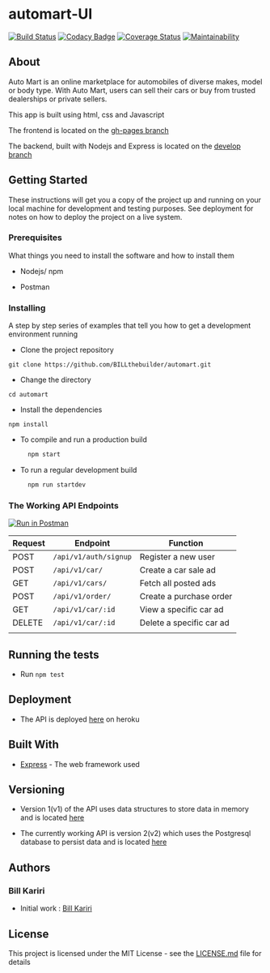 # automart-UI

[![Build Status](https://travis-ci.org/BILLthebuilder/automart.svg?branch=develop)](https://travis-ci.org/BILLthebuilder/automart)
[![Codacy Badge](https://api.codacy.com/project/badge/Grade/49ef39d76a524574a1a17377fd577175)](https://www.codacy.com/app/BILLthebuilder/automart?utm_source=github.com&amp;utm_medium=referral&amp;utm_content=BILLthebuilder/automart&amp;utm_campaign=Badge_Grade)
[![Coverage Status](https://coveralls.io/repos/github/BILLthebuilder/automart/badge.svg?branch=develop)](https://coveralls.io/github/BILLthebuilder/automart?branch=develop)
[![Maintainability](https://api.codeclimate.com/v1/badges/ffb1d05cd6ce559cedcb/maintainability)](https://codeclimate.com/github/BILLthebuilder/automart/maintainability)

## About

Auto Mart is an online marketplace for automobiles of diverse makes, model or body type. With Auto Mart, users can sell their cars or buy from trusted dealerships or private sellers.

This app is built using html, css and Javascript

The frontend is located on the [gh-pages branch](https://github.com/BILLthebuilder/automart/tree/gh-pages)

The backend, built with Nodejs and Express is located on the [develop branch](https://github.com/BILLthebuilder/automart/tree/develop)

## Getting Started

These instructions will get you a copy of the project up and running on your local machine for development and testing purposes. See deployment for notes on how to deploy the project on a live system.

### Prerequisites

What things you need to install the software and how to install them

* Nodejs/ npm
  
* Postman
  
### Installing

A step by step series of examples that tell you how to get a development environment running

* Clone the project repository
  
`git clone https://github.com/BILLthebuilder/automart.git`

* Change the directory
  
`cd automart`

* Install the dependencies
  
`npm install`

* To compile and run a production build

    ```bash
      npm start
    ```

* To run a regular development build

    ```bash
      npm run startdev
    ```

### The Working API Endpoints
[![Run in Postman](https://run.pstmn.io/button.svg)](https://app.getpostman.com/run-collection/e8c72a3c6aec23d3251b)

| Request | Endpoint                              | Function                                          |
| ------- | ------------------------------------- | ------------------------------------------------- |
| POST    | `/api/v1/auth/signup`                 | Register a new user                               |
| POST    | `/api/v1/car/`                        | Create a car sale ad                              |
| GET     | `/api/v1/cars/`                       | Fetch all posted ads                              |
| POST    | `/api/v1/order/`                      | Create a purchase order                           |
| GET     |  `/api/v1/car/:id`                    | View a specific car ad                            |
| DELETE  | `/api/v1/car/:id`                     | Delete a specific car ad                          |
|         |                                       |                                                   |

## Running the tests

* Run  `npm test`

## Deployment

* The API is deployed [here](https://automart-api.herokuapp.com/) on heroku

## Built With

* [Express](http://expressjs.com) - The web framework used

## Versioning

* Version 1(v1) of the API uses data structures to store data in memory and is located [here](https://github.com/BILLthebuilder/automart/tree/develop/src/server/v1)

* The currently working API is version 2(v2) which uses the Postgresql database to persist data and is located [here](https://github.com/BILLthebuilder/automart/tree/develop/src/server/v2)

## Authors

### Bill Kariri

* Initial work : [Bill Kariri](https://github.com/BILLthebuilder)

## License

This project is licensed under the MIT License - see the [LICENSE.md](LICENSE.md) file for details
